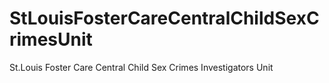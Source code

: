 # StLouisFosterCareCentralChildSexCrimesUnit
St.Louis Foster Care Central Child Sex Crimes Investigators Unit
